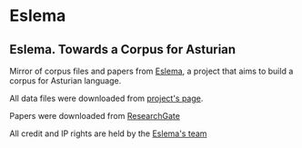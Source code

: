 # Eslema
## Eslema. Towards a Corpus for Asturian
Mirror of corpus files and papers from [Eslema](https://eslema.uniovi.es), a project that aims to build a corpus for Asturian language.

All data files were downloaded from [project's page](https://eslema.it.uniovi.es/freeling/comun/ficheros_config.php). 

Papers were downloaded from [ResearchGate](https://www.researchgate.net/publication/263184875_Eslema_Towards_a_Corpus_for_Asturian/link/00b7d53a1b77c4afbb000000/download)

All credit and IP rights are held by the [Eslema's team](https://eslema.it.uniovi.es/comun/nos.php)

